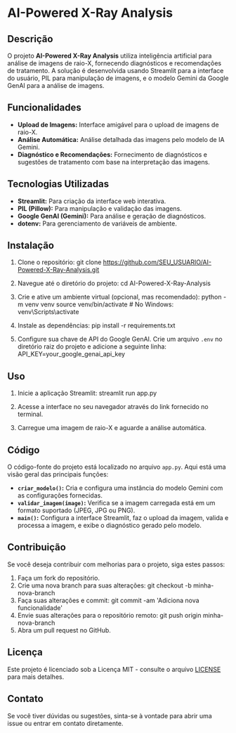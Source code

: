 # AI-Powered X-Ray Analysis

## Descrição

O projeto **AI-Powered X-Ray Analysis** utiliza inteligência artificial para análise de imagens de raio-X, fornecendo diagnósticos e recomendações de tratamento. A solução é desenvolvida usando Streamlit para a interface do usuário, PIL para manipulação de imagens, e o modelo Gemini da Google GenAI para a análise de imagens.

## Funcionalidades

- **Upload de Imagens:** Interface amigável para o upload de imagens de raio-X.
- **Análise Automática:** Análise detalhada das imagens pelo modelo de IA Gemini.
- **Diagnóstico e Recomendações:** Fornecimento de diagnósticos e sugestões de tratamento com base na interpretação das imagens.

## Tecnologias Utilizadas

- **Streamlit:** Para criação da interface web interativa.
- **PIL (Pillow):** Para manipulação e validação das imagens.
- **Google GenAI (Gemini):** Para análise e geração de diagnósticos.
- **dotenv:** Para gerenciamento de variáveis de ambiente.

## Instalação

1. Clone o repositório:
   git clone https://github.com/SEU_USUARIO/AI-Powered-X-Ray-Analysis.git

2. Navegue até o diretório do projeto:
   cd AI-Powered-X-Ray-Analysis

3. Crie e ative um ambiente virtual (opcional, mas recomendado):
   python -m venv venv
   source venv/bin/activate  # No Windows: venv\Scripts\activate

4. Instale as dependências:
   pip install -r requirements.txt

5. Configure sua chave de API do Google GenAI. Crie um arquivo `.env` no diretório raiz do projeto e adicione a seguinte linha:
   API_KEY=your_google_genai_api_key

## Uso

1. Inicie a aplicação Streamlit:
   streamlit run app.py

2. Acesse a interface no seu navegador através do link fornecido no terminal.

3. Carregue uma imagem de raio-X e aguarde a análise automática.

## Código

O código-fonte do projeto está localizado no arquivo `app.py`. Aqui está uma visão geral das principais funções:

- **`criar_modelo()`:** Cria e configura uma instância do modelo Gemini com as configurações fornecidas.
- **`validar_imagem(image)`:** Verifica se a imagem carregada está em um formato suportado (JPEG, JPG ou PNG).
- **`main()`:** Configura a interface Streamlit, faz o upload da imagem, valida e processa a imagem, e exibe o diagnóstico gerado pelo modelo.

## Contribuição

Se você deseja contribuir com melhorias para o projeto, siga estes passos:

1. Faça um fork do repositório.
2. Crie uma nova branch para suas alterações:
   git checkout -b minha-nova-branch
3. Faça suas alterações e commit:
   git commit -am 'Adiciona nova funcionalidade'
4. Envie suas alterações para o repositório remoto:
   git push origin minha-nova-branch
5. Abra um pull request no GitHub.

## Licença

Este projeto é licenciado sob a Licença MIT - consulte o arquivo [LICENSE](LICENSE) para mais detalhes.

## Contato

Se você tiver dúvidas ou sugestões, sinta-se à vontade para abrir uma issue ou entrar em contato diretamente.
